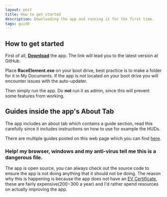 ```yaml
---
layout: post
title: How to get started
description: Downloading the app and running it for the first time.
tags: guide
---
```


## How to get started
First of all, **[Download](https://github.com/RiddleTime/Race-Element/releases/latest "Download")** the app. The link will lead you to the latest version at GitHub.

Place **RaceElement.exe** on your boot drive, best practice is to make a folder for it in My Documents. If the app is not located on your boot drive you will encounter issues with the auto-updater.

Then simply run the app. Do **not** run it as admin, since this will prevent some features from working.

## Guides inside the app\'s About Tab
The app includes an about tab which contains a guide section, read this carefully since it includes instructions on how to use for example the HUDs.

There are multiple guides posted on this web page which you can find [here](https://race.elementfuture.com/tag/guide/ "here").

### Help! my browser, windows and my anti-virus tell me this is a dangerous file.
The app is open source, you can always check out the source code to ensure the app is not doing anything that it should not be doing. The reason why this is happening is because the app does not have an [EV Certificate](https://en.wikipedia.org/wiki/Extended_Validation_Certificate "EV Certificate"), these are fairly expensive($200-$300 a year) and I\'d rather spend resources on actually improving the app.
